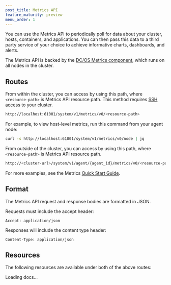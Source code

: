 ```yaml
---
post_title: Metrics API
feature_maturity: preview
menu_order: 1
---
```


You can use the Metrics API to periodically poll for data about your cluster, hosts, containers, and applications. You can then pass this data to a third party service of your choice to achieve informative charts, dashboards, and alerts.

The Metrics API is backed by the [DC/OS Metrics component](/docs/1.9/overview/architecture/components/#dcos-metrics), which runs on all nodes in the cluster.

## Routes

From within the cluster, you can access by using this path, where `<resource-path>` is Metrics API resource path. This method requires [SSH access](/docs/1.9/administration/access-node/sshcluster/) to your cluster.

```bash
http://localhost:61001/system/v1/metrics/v0/<resource-path>
```

For example, to view host-level metrics, run this command from your agent node:

```bash
curl -s http://localhost:61001/system/v1/metrics/v0/node | jq
```

From outside of the cluster, you can access by using this path, where `<resource-path>` is Metrics API resource path.

```bash
http://<cluster-url>/system/v1/agent/{agent_id}/metrics/v0/<resource-path>
```

For more examples, see the Metrics [Quick Start Guide](/docs/1.9/administration/monitoring/metrics/quickstart/).

## Format

The Metrics API request and response bodies are formatted in JSON.

Requests must include the accept header:

```
Accept: application/json
```

Responses will include the content type header:

```
Content-Type: application/json
```

## Resources

The following resources are available under both of the above routes:

<div class="swagger-section">
  <div id="message-bar" class="swagger-ui-wrap message-success" data-sw-translate=""></div>
  <div id="swagger-ui-container" class="swagger-ui-wrap" data-api="/docs/1.9/api/metrics.yaml">

  <div class="info" id="api_info">
    <div class="info_title">Loading docs...</div>
  <div class="info_description markdown"></div>
</div>
